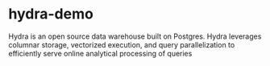 # hydra-demo
Hydra is an open source data warehouse built on Postgres. Hydra leverages columnar storage, vectorized execution, and query parallelization to efficiently serve online analytical processing of queries

